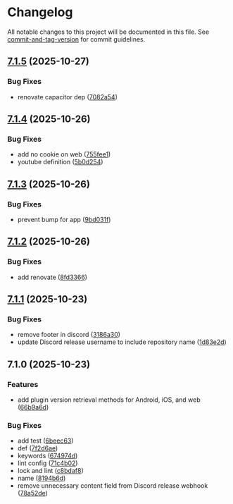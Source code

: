 # Changelog

All notable changes to this project will be documented in this file. See [commit-and-tag-version](https://github.com/absolute-version/commit-and-tag-version) for commit guidelines.

## [7.1.5](https://github.com/Cap-go/capacitor-youtube-player/compare/7.1.4...7.1.5) (2025-10-27)


### Bug Fixes

* renovate capacitor dep ([7082a54](https://github.com/Cap-go/capacitor-youtube-player/commit/7082a547294484d2ac1d4ceb6f61caa37a9c7262))

## [7.1.4](https://github.com/Cap-go/capacitor-youtube-player/compare/7.1.3...7.1.4) (2025-10-26)


### Bug Fixes

* add no cookie on web ([755fee1](https://github.com/Cap-go/capacitor-youtube-player/commit/755fee1d7f2c077a9cb9f8e29c979fc9a8673dcb))
* youtube definition ([5b0d254](https://github.com/Cap-go/capacitor-youtube-player/commit/5b0d2547c47a9354d7fa5020ad05fa09299dd7bc))

## [7.1.3](https://github.com/Cap-go/capacitor-youtube-player/compare/7.1.2...7.1.3) (2025-10-26)


### Bug Fixes

* prevent bump for app ([9bd031f](https://github.com/Cap-go/capacitor-youtube-player/commit/9bd031f5b5709fed291d60e63c698e8499b254b0))

## [7.1.2](https://github.com/Cap-go/capacitor-youtube-player/compare/7.1.1...7.1.2) (2025-10-26)


### Bug Fixes

* add renovate ([8fd3366](https://github.com/Cap-go/capacitor-youtube-player/commit/8fd336636fa7082649388db35a5cd70bf07756e4))

## [7.1.1](https://github.com/Cap-go/capacitor-youtube-player/compare/7.1.0...7.1.1) (2025-10-23)


### Bug Fixes

* remove footer in discord ([3186a30](https://github.com/Cap-go/capacitor-youtube-player/commit/3186a30961616fb8a95bb7dfcb1d75f7baac3712))
* update Discord release username to include repository name ([1d83e2d](https://github.com/Cap-go/capacitor-youtube-player/commit/1d83e2da75bd418bceb437b15d68c19548154531))

## 7.1.0 (2025-10-23)


### Features

* add plugin version retrieval methods for Android, iOS, and web ([66b9a6d](https://github.com/Cap-go/capacitor-youtube-player/commit/66b9a6d0a75f5c1a07470bbb58620d4dc91b692c))


### Bug Fixes

* add test ([6beec63](https://github.com/Cap-go/capacitor-youtube-player/commit/6beec6361a720225484040b9b13d3de3af7d07d9))
* def ([7f2d6ae](https://github.com/Cap-go/capacitor-youtube-player/commit/7f2d6aebaa78e46e8b7e17206083acab13ee1625))
* keywords ([674974d](https://github.com/Cap-go/capacitor-youtube-player/commit/674974d647f2a3223f6129dd222940e6a1f3e0dd))
* lint config ([71c4b02](https://github.com/Cap-go/capacitor-youtube-player/commit/71c4b0286fe550124a50074995c5d305f3069c60))
* lock and lint ([c8bdaf8](https://github.com/Cap-go/capacitor-youtube-player/commit/c8bdaf8607fb75eb19382ca2c6c5184baaa63c6f))
* name ([8194b6d](https://github.com/Cap-go/capacitor-youtube-player/commit/8194b6d1126d6e5b9bcf38dfac85e679d0bf54d4))
* remove unnecessary content field from Discord release webhook ([78a52de](https://github.com/Cap-go/capacitor-youtube-player/commit/78a52dec944109370784ca40a98dd4120d57501b))
